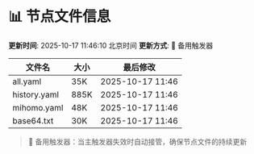 # 📊 节点文件信息

**更新时间**: 2025-10-17 11:46:10 北京时间
**更新方式**: 🔄 备用触发器

| 文件名 | 大小 | 最后修改 |
|--------|------|----------|
| all.yaml | 35K | 2025-10-17 11:46 |
| history.yaml | 885K | 2025-10-17 11:46 |
| mihomo.yaml | 48K | 2025-10-17 11:46 |
| base64.txt | 30K | 2025-10-17 11:46 |

> 🔄 备用触发器：当主触发器失效时自动接管，确保节点文件的持续更新
